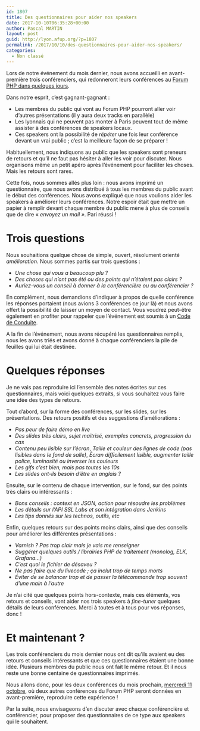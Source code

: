 ```yaml
---
id: 1807
title: Des questionnaires pour aider nos speakers
date: 2017-10-10T06:35:28+00:00
author: Pascal MARTIN
layout: post
guid: http://lyon.afup.org/?p=1807
permalink: /2017/10/10/des-questionnaires-pour-aider-nos-speakers/
categories:
  - Non classé
---
```

Lors de notre événement du mois dernier, nous avons accueilli en avant-première trois conférenciers, qui redonneront leurs conférences au [Forum PHP dans quelques jours](https://event.afup.org/).

Dans notre esprit, c&rsquo;est gagnant-gagnant :

  * Les membres du public qui vont au Forum PHP pourront aller voir d&rsquo;autres présentations (il y aura deux tracks en parallèle)
  * Les lyonnais qui ne peuvent pas monter à Paris peuvent tout de même assister à des conférences de speakers locaux.
  * Ces speakers ont la possibilité de _répéter_ une fois leur conférence devant un vrai public ; c&rsquo;est la meilleure façon de se préparer !

Habituellement, nous indiquons au public que les speakers sont preneurs de retours et qu&rsquo;il ne faut pas hésiter à aller les voir pour discuter. Nous organisons même un petit apéro après l&rsquo;événement pour faciliter les choses. Mais les retours sont rares.

Cette fois, nous sommes allés plus loin : nous avons imprimé un questionnaire, que nous avons distribué à tous les membres du public avant le début des conférences. Nous avons expliqué que nous voulions aider les speakers à améliorer leurs conférences. Notre espoir était que mettre un papier à remplir devant chaque membre du public mène à plus de conseils que de dire &laquo;&nbsp;_envoyez un mail&nbsp;&raquo;_. Pari réussi !

# Trois questions

Nous souhaitions quelque chose de simple, ouvert, résolument orienté _amélioration_. Nous sommes partis sur trois questions :

  * _Une chose qui vous a beaucoup plu ?_
  * _Des choses qui n&rsquo;ont pas été ou des points qui n&rsquo;étaient pas clairs ?_
  * _Auriez-vous un conseil à donner à la conférencière ou au conférencier ?_

En complément, nous demandions d&rsquo;indiquer à propos de quelle conférence les réponses portaient (nous avions 3 conférences ce jour là) et nous avons offert la possibilité de laisser un moyen de contact. Vous voudrez peut-être également en profiter pour rappeler que l&rsquo;événement est soumis à un [Code de Conduite](https://event.afup.org/code-de-conduite/).

A la fin de l&rsquo;événement, nous avons récupéré les questionnaires remplis, nous les avons triés et avons donné à chaque conférenciers la pile de feuilles qui lui était destinée.

# Quelques réponses

Je ne vais pas reproduire ici l&rsquo;ensemble des notes écrites sur ces questionnaires, mais voici quelques extraits, si vous souhaitez vous faire une idée des types de retours.

Tout d&rsquo;abord, sur la forme des conférences, sur les slides, sur les présentations. Des retours positifs et des suggestions d&rsquo;améliorations :

  * _Pas peur de faire démo en live_
  * _Des slides très clairs, sujet maitrisé, exemples concrets, progression du cas_
  * _Contenu peu lisible sur l&rsquo;écran_, _Taille et couleur des lignes de code (pas lisibles dans le fond de salle)_, _Écran difficilement lisible, augmenter taille police, luminosité ou inverser les couleurs_
  * _Les gifs c&rsquo;est bien, mais pas toutes les 10s_
  * _Les slides ont-ils besoin d&rsquo;être en anglais ?_

Ensuite, sur le contenu de chaque intervention, sur le fond, sur des points très clairs ou intéressants :

  * _Bons conseils : context en JSON, action pour résoudre les problèmes_
  * _Les détails sur l&rsquo;API SSL Labs et son intégration dans Jenkins_
  * _Les tips donnés sur les technos, outils, etc_

Enfin, quelques retours sur des points moins clairs, ainsi que des conseils pour améliorer les différentes présentations :

  * _Varnish ? Pas trop clair mais je vais me renseigner_
  * _Suggérer quelques outils / librairies PHP de traitement (monolog, ELK, Grafana&#8230;)_
  * _C&rsquo;est quoi le fichier de désaveu ?_
  * _Ne pas faire que du livecode ; ça inclut trop de temps morts_
  * _Éviter de se balancer trop et de passer la télécommande trop souvent d&rsquo;une main à l&rsquo;autre_

Je n&rsquo;ai cité que quelques points hors-contexte, mais ces éléments, vos retours et conseils, vont aider nos trois speakers à _fine-tuner_ quelques détails de leurs conférences. Merci à toutes et à tous pour vos réponses, donc !

# Et maintenant ?

Les trois conférenciers du mois dernier nous ont dit qu&rsquo;ils avaient eu des retours et conseils intéressants et que ces questionnaires étaient une bonne idée. Plusieurs membres du public nous ont fait le même retour. Et il nous reste une bonne centaine de questionnaires imprimés.

Nous allons donc, pour les deux conférences du mois prochain, [mercredi 11 octobre](https://www.meetup.com/fr-FR/afup-lyon-php/events/243095927/), où deux autres conférences du Forum PHP seront données en avant-première, reproduire cette expérience !

Par la suite, nous envisageons d&rsquo;en discuter avec chaque conférencière et conférencier, pour proposer des questionnaires de ce type aux speakers qui le souhaitent.